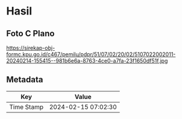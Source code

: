 # Hasil

## Foto C Plano

https://sirekap-obj-formc.kpu.go.id/c467/pemilu/pdpr/51/07/02/20/02/5107022002011-20240214-155415--981b6e6a-8763-4ce0-a7fa-23f1650df51f.jpg


## Metadata

| Key        | Value               |
| ---------- | ------------------- |
| Time Stamp | 2024-02-15 07:02:30 |



